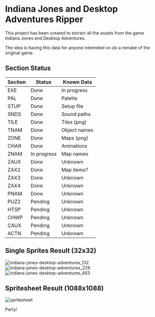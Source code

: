 # Indiana Jones and Desktop Adventures Ripper

This project has been created to extract all the assets from the game Indiana Jones and Desktop Adventures.

The idea is having this data for anyone interested on do a remake of the original game.

## Section Status

| **Section** | **Status**  | **Known Data** |
|-------------|-------------|----------------|
| EXE         | Done        | In progress    |
| PAL         | Done        | Palette        |
| STUP        | Done        | Setup file     |
| SNDS        | Done        | Sound paths    |
| TILE        | Done        | Tiles (png)    |
| TNAM        | Done        | Object names   |
| ZONE        | Done        | Maps (png)     |
| CHAR        | Done        | Animations     |
| ZNAM        | In progress | Map names      |
| ZAUX        | Done        | Unknown        |
| ZAX2        | Done        | Map items?     |
| ZAX3        | Done        | Unknown        |
| ZAX4        | Done        | Unknown        |
| PNAM        | Done        | Unknown        |
| PUZ2        | Pending     | Unknown        |
| HTSP        | Pending     | Unknown        |
| CHWP        | Pending     | Unknown        |
| CAUX        | Pending     | Unknown        |
| ACTN        | Pending     | Unknown        |

## Single Sprites Result (32x32)

![indiana-jones-desktop-adventures_132](https://user-images.githubusercontent.com/9928578/155808763-372b42e5-fd2e-484c-b752-2d7f49602f8f.png)
![indiana-jones-desktop-adventures_229](https://user-images.githubusercontent.com/9928578/155808773-af48e3eb-af57-4bd8-87f1-ad4a89a0c8d3.png)
![indiana-jones-desktop-adventures_463](https://user-images.githubusercontent.com/9928578/155808786-882e5f2a-7bda-4e13-b84b-d8adfa605fb4.png)


## Spritesheet Result (1088x1088)

![spritesheet](https://user-images.githubusercontent.com/9928578/155807165-419f85ea-a03c-4fbb-85d7-e413431655be.png)

Party!

